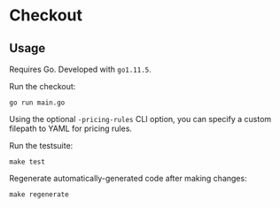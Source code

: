 # Checkout

## Usage

Requires Go. Developed with `go1.11.5`.

Run the checkout:

```
go run main.go
```

Using the optional `-pricing-rules` CLI option, you can specify a custom filepath to YAML for pricing rules.

Run the testsuite:

```
make test
```

Regenerate automatically-generated code after making changes:

```
make regenerate
```
